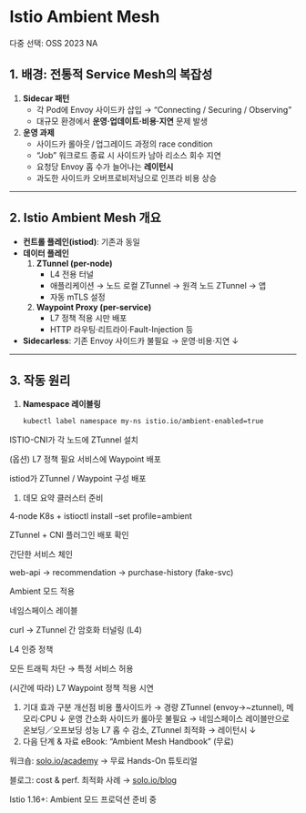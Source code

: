 # Istio Ambient Mesh

다중 선택: OSS 2023 NA

## 1. 배경: 전통적 Service Mesh의 복잡성

1. **Sidecar 패턴**
    - 각 Pod에 Envoy 사이드카 삽입 → “Connecting / Securing / Observing”
    - 대규모 환경에서 **운영·업데이트·비용·지연** 문제 발생
2. **운영 과제**
    - 사이드카 롤아웃 / 업그레이드 과정의 race condition
    - “Job” 워크로드 종료 시 사이드카 남아 리소스 회수 지연
    - 요청당 Envoy 홉 수가 늘어나는 **레이턴시**
    - 과도한 사이드카 오버프로비저닝으로 인프라 비용 상승

---

## 2. Istio Ambient Mesh 개요

- **컨트롤 플레인(istiod)**: 기존과 동일
- **데이터 플레인**
    1. **ZTunnel (per-node)**
        - L4 전용 터널
        - 애플리케이션 → 노드 로컬 ZTunnel → 원격 노드 ZTunnel → 앱
        - 자동 mTLS 설정
    2. **Waypoint Proxy (per-service)**
        - L7 정책 적용 시만 배포
        - HTTP 라우팅·리트라이·Fault-Injection 등
- **Sidecarless**: 기존 Envoy 사이드카 불필요 → 운영·비용·지연 ↓

---

## 3. 작동 원리

1. **Namespace 레이블링**
    
    ```bash
    kubectl label namespace my-ns istio.io/ambient-enabled=true
    
    ```
    

ISTIO-CNI가 각 노드에 ZTunnel 설치

(옵션) L7 정책 필요 서비스에 Waypoint 배포

istiod가 ZTunnel / Waypoint 구성 배포

1. 데모 요약
클러스터 준비

4-node K8s + istioctl install –set profile=ambient

ZTunnel + CNI 플러그인 배포 확인

간단한 서비스 체인

web-api → recommendation → purchase-history (fake-svc)

Ambient 모드 적용

네임스페이스 레이블

curl → ZTunnel 간 암호화 터널링 (L4)

L4 인증 정책

모든 트래픽 차단 → 특정 서비스 허용

(시간에 따라) L7 Waypoint 정책 적용 시연

1. 기대 효과
구분	개선점
비용	풀사이드카 → 경량 ZTunnel (envoy→~ztunnel), 메모리·CPU ↓
운영 간소화	사이드카 롤아웃 불필요 → 네임스페이스 레이블만으로 온보딩／오프보딩
성능	L7 홉 수 감소, ZTunnel 최적화 → 레이턴시 ↓
2. 다음 단계 & 자료
eBook: “Ambient Mesh Handbook” (무료)

워크숍: [solo.io/academy](http://solo.io/academy) → 무료 Hands-On 튜토리얼

블로그: cost & perf. 최적화 사례 → [solo.io/blog](http://solo.io/blog)

Istio 1.16+: Ambient 모드 프로덕션 준비 중